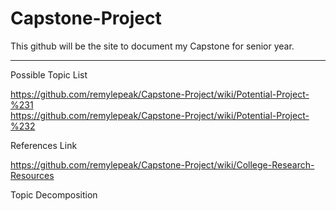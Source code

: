 # Capstone-Project

This github will be the site to document my Capstone for senior year. 

________________________________________________________________________
Possible Topic List 
                       
https://github.com/remylepeak/Capstone-Project/wiki/Potential-Project-%231                        
https://github.com/remylepeak/Capstone-Project/wiki/Potential-Project-%232

References Link

https://github.com/remylepeak/Capstone-Project/wiki/College-Research-Resources


Topic Decomposition 

